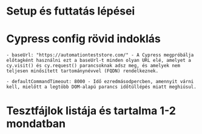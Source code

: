 # Setup és futtatás lépései


# Cypress config rövid indoklás
    - baseUrl: "https://automationteststore.com/" - A Cypress megpróbálja előtagként használni ezt a baseUrl-t minden olyan URL elé, amelyet a cy.visit() és cy.request() parancsoknak adsz meg, és amelyek nem teljesen minősített tartománynévvel (FQDN) rendelkeznek.
  
    - defaultCommandTimeout: 8000 - Idő ezredmásodpercben, amennyit várni kell, mielőtt a legtöbb DOM-alapú parancs időtúllépés miatt meghiúsul.

# Tesztfájlok listája és tartalma 1-2 mondatban